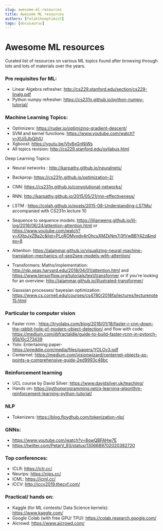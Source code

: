 ```yaml
---
slug: awesome-ml-resources
title: Awesome ML resources
authors: [falaktheoptimist]
tags: [docusaurus]
---
```


# Awesome ML resources
Curated list of resources on various ML topics found after browsing through lots and lots of materials over the years.

### Pre requisites for ML:
* Linear Algebra refresher: http://cs229.stanford.edu/section/cs229-linalg.pdf
* Python numpy refresher: https://cs231n.github.io/python-numpy-tutorial/

### Machine Learning Topics:
* Optimizers: https://ruder.io/optimizing-gradient-descent/
* SVM and kernel functions: https://www.youtube.com/watch?v=XUj5JbQihlU
* Xgboost: https://youtu.be/Vly8xGnNiWs
* All topics revision: http://cs229.stanford.edu/syllabus.html

Deep Learning Topics: 
* Neural networks : http://karpathy.github.io/neuralnets/
* Backprop: https://cs231n.github.io/optimization-2/
* CNN: https://cs231n.github.io/convolutional-networks/
* RNN: http://karpathy.github.io/2015/05/21/rnn-effectiveness/
* LSTM : https://colah.github.io/posts/2015-08-Understanding-LSTMs/ accompanied with CS231n lecture 10

* Sequence to sequence models: https://lilianweng.github.io/lil-log/2018/06/24/attention-attention.html or https://www.youtube.com/watch?v=XXtpJxZBa2c&list=PLoROMvodv4rOhcuXMZkNm7j3fVwBBY42z&index=8
* Attention: https://jalammar.github.io/visualizing-neural-machine-translation-mechanics-of-seq2seq-models-with-attention/
* Transformers: Maths/implementation: http://nlp.seas.harvard.edu/2018/04/01/attention.html and https://www.tensorflow.org/tutorials/text/transformer or if you're looking for an overview: http://jalammar.github.io/illustrated-transformer/

* Gaussian processes/ bayesian optimization: https://www.cs.cornell.edu/courses/cs4780/2018fa/lectures/lecturenote15.html

### Particular to computer vision
* Faster rcnn : https://tryolabs.com/blog/2018/01/18/faster-r-cnn-down-the-rabbit-hole-of-modern-object-detection/ and flow with code: https://medium.com/@fractaldle/guide-to-build-faster-rcnn-in-pytorch-95b10c273439
* Yolo: Entertaining paper- https://pjreddie.com/media/files/papers/YOLOv3.pdf
* Centernet: https://medium.com/visionwizard/centernet-objects-as-points-a-comprehensive-guide-2ed9993c48bc

### Reinforcement learning
* UCL course by David Silver:  https://www.davidsilver.uk/teaching/
* Hands on: https://pythonprogramming.net/q-learning-algorithm-reinforcement-learning-python-tutorial/

### NLP
* Tokenizers: https://blog.floydhub.com/tokenization-nlp/

### GNNs:
* https://www.youtube.com/watch?v=8owQBFAHw7E
* https://twitter.com/PetarV_93/status/1306689702020382720


### Top conferences: 
* ICLR: https://iclr.cc/
* Neurips: https://nips.cc/
* ICML: https://icml.cc/
* ICCV: http://iccv2019.thecvf.com/

### Practical/ hands on: 
* Kaggle (for ML contests/ Data Science kernels):  https://www.kaggle.com/
* Google Colab (with free GPU/ TPU): https://colab.research.google.com/
* AIcrowd: https://www.aicrowd.com/
